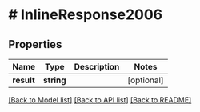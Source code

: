 # # InlineResponse2006

## Properties

Name | Type | Description | Notes
------------ | ------------- | ------------- | -------------
**result** | **string** |  | [optional] 

[[Back to Model list]](../../README.md#documentation-for-models) [[Back to API list]](../../README.md#documentation-for-api-endpoints) [[Back to README]](../../README.md)


